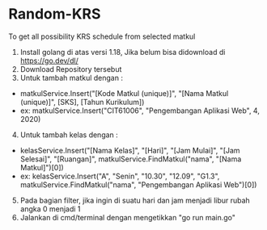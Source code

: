 # Random-KRS
To get all possibility KRS schedule from selected matkul

1. Install golang di atas versi 1.18, Jika belum bisa didownload di https://go.dev/dl/
2. Download Repository tersebut
3. Untuk tambah matkul dengan :
- matkulService.Insert("[Kode Matkul (unique)]", "[Nama Matkul (unique)]", [SKS], [Tahun Kurikulum])
- ex: matkulService.Insert("CIT61006", "Pengembangan Aplikasi Web", 4, 2020)
4. Untuk tambah kelas dengan :
- kelasService.Insert("[Nama Kelas]", "[Hari]", "[Jam Mulai]", "[Jam Selesai]", "[Ruangan]", matkulService.FindMatkul("nama", "[Nama Matkul]")[0])
- ex: kelasService.Insert("A", "Senin", "10.30", "12.09", "G1.3", matkulService.FindMatkul("nama", "Pengembangan Aplikasi Web")[0])
5. Pada bagian filter, jika ingin di suatu hari dan jam menjadi libur rubah angka 0 menjadi 1
6. Jalankan di cmd/terminal dengan mengetikkan "go run main.go"
